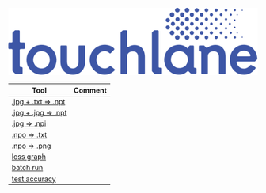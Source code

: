 ![LOGO](https://github.com/touchlane/NetapixTools/blob/master/Assets/logo.svg)

| Tool | Comment |
| ------------- | ------------- |
| [.jpg + .txt => .npt](https://github.com/touchlane/NetapixTools/tree/jpg_and_txt_to_npt) |  |
| [.jpg + .jpg => .npt](https://github.com/touchlane/NetapixTools/tree/jpg_and_jpg_to_npt) |  |
| [.jpg => .npi](https://github.com/touchlane/NetapixTools/tree/jpg_to_npi) |  |
| [.npo => .txt](https://github.com/touchlane/NetapixTools/tree/npo_to_txt) |  |
| [.npo => .png](https://github.com/touchlane/NetapixTools/tree/npo_to_png) |  |
| [loss graph](https://github.com/touchlane/NetapixTools/tree/loss_graph) |  |
| [batch run](https://github.com/touchlane/NetapixTools/tree/batch_run_script) |  |
| [test accuracy](https://github.com/touchlane/NetapixTools/tree/accuracy_script) |  |
